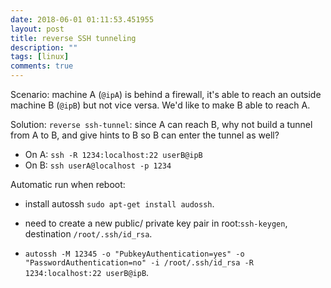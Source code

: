 ```yaml
---
date: 2018-06-01 01:11:53.451955
layout: post
title: reverse SSH tunneling
description: ""
tags: [linux]
comments: true
---
```


Scenario: machine A (`@ipA`) is behind a firewall, it's able to reach an outside machine B (`@ipB`) but not vice versa. We'd like to make B able to reach A.


Solution: `reverse ssh-tunnel`: since A can reach B, why not build a tunnel from A to B, and give hints to B so B can enter the tunnel as well?

*  On A: `ssh -R 1234:localhost:22 userB@ipB`
*  On B: `ssh userA@localhost -p 1234`

Automatic run when reboot:

*  install autossh `sudo apt-get install audossh`.
*   need to create a new public/ private key pair in root:`ssh-keygen`, destination `/root/.ssh/id_rsa`.

*  `autossh -M 12345 -o "PubkeyAuthentication=yes" -o "PasswordAuthentication=no" -i /root/.ssh/id_rsa -R 1234:localhost:22 userB@ipB`.
